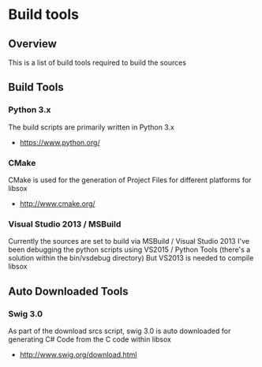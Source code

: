 # Build tools

## Overview

This is a list of build tools required to build the sources

## Build Tools

### Python 3.x

The build scripts are primarily written in Python 3.x

 * https://www.python.org/

### CMake

CMake is used for the generation of Project Files for different platforms for libsox

 * http://www.cmake.org/

### Visual Studio 2013 / MSBuild

Currently the sources are set to build via MSBuild / Visual Studio 2013
I've been debugging the python scripts using VS2015 / Python Tools (there's a solution within the bin/vsdebug directory)
But VS2013 is needed to compile libsox

## Auto Downloaded Tools

### Swig 3.0

As part of the download srcs script, swig 3.0 is auto downloaded for generating C# Code from the C code within libsox

 * http://www.swig.org/download.html
